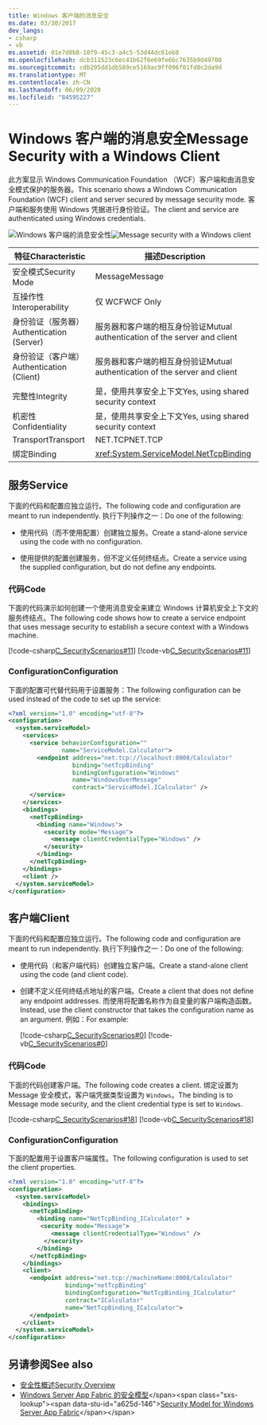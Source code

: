```yaml
---
title: Windows 客户端的消息安全
ms.date: 03/30/2017
dev_langs:
- csharp
- vb
ms.assetid: 01e7d0b8-10f9-45c3-a4c5-53d44dc61eb8
ms.openlocfilehash: dcb311523c6ec41b62f6e69fe6bc7635b9d49708
ms.sourcegitcommit: cdb295dd1db589ce5169ac9ff096f01fd0c2da9d
ms.translationtype: MT
ms.contentlocale: zh-CN
ms.lasthandoff: 06/09/2020
ms.locfileid: "84595227"
---
```

# <a name="message-security-with-a-windows-client"></a><span data-ttu-id="a625d-102">Windows 客户端的消息安全</span><span class="sxs-lookup"><span data-stu-id="a625d-102">Message Security with a Windows Client</span></span>
<span data-ttu-id="a625d-103">此方案显示 Windows Communication Foundation （WCF）客户端和由消息安全模式保护的服务器。</span><span class="sxs-lookup"><span data-stu-id="a625d-103">This scenario shows a Windows Communication Foundation (WCF) client and server secured by message security mode.</span></span> <span data-ttu-id="a625d-104">客户端和服务使用 Windows 凭据进行身份验证。</span><span class="sxs-lookup"><span data-stu-id="a625d-104">The client and service are authenticated using Windows credentials.</span></span>  
  
 <span data-ttu-id="a625d-105">![Windows 客户端的消息安全性](media/1c8618d4-0005-4022-beb6-32fd087a8c3c.gif "1c8618d4-0005-4022-beb6-32fd087a8c3c")</span><span class="sxs-lookup"><span data-stu-id="a625d-105">![Message security with a Windows client](media/1c8618d4-0005-4022-beb6-32fd087a8c3c.gif "1c8618d4-0005-4022-beb6-32fd087a8c3c")</span></span>  
  
|<span data-ttu-id="a625d-106">特征</span><span class="sxs-lookup"><span data-stu-id="a625d-106">Characteristic</span></span>|<span data-ttu-id="a625d-107">描述</span><span class="sxs-lookup"><span data-stu-id="a625d-107">Description</span></span>|  
|--------------------|-----------------|  
|<span data-ttu-id="a625d-108">安全模式</span><span class="sxs-lookup"><span data-stu-id="a625d-108">Security Mode</span></span>|<span data-ttu-id="a625d-109">Message</span><span class="sxs-lookup"><span data-stu-id="a625d-109">Message</span></span>|  
|<span data-ttu-id="a625d-110">互操作性</span><span class="sxs-lookup"><span data-stu-id="a625d-110">Interoperability</span></span>|<span data-ttu-id="a625d-111">仅 WCF</span><span class="sxs-lookup"><span data-stu-id="a625d-111">WCF Only</span></span>|  
|<span data-ttu-id="a625d-112">身份验证（服务器）</span><span class="sxs-lookup"><span data-stu-id="a625d-112">Authentication (Server)</span></span>|<span data-ttu-id="a625d-113">服务器和客户端的相互身份验证</span><span class="sxs-lookup"><span data-stu-id="a625d-113">Mutual authentication of the server and client</span></span>|  
|<span data-ttu-id="a625d-114">身份验证（客户端）</span><span class="sxs-lookup"><span data-stu-id="a625d-114">Authentication (Client)</span></span>|<span data-ttu-id="a625d-115">服务器和客户端的相互身份验证</span><span class="sxs-lookup"><span data-stu-id="a625d-115">Mutual authentication of the server and client</span></span>|  
|<span data-ttu-id="a625d-116">完整性</span><span class="sxs-lookup"><span data-stu-id="a625d-116">Integrity</span></span>|<span data-ttu-id="a625d-117">是，使用共享安全上下文</span><span class="sxs-lookup"><span data-stu-id="a625d-117">Yes, using shared security context</span></span>|  
|<span data-ttu-id="a625d-118">机密性</span><span class="sxs-lookup"><span data-stu-id="a625d-118">Confidentiality</span></span>|<span data-ttu-id="a625d-119">是，使用共享安全上下文</span><span class="sxs-lookup"><span data-stu-id="a625d-119">Yes, using shared security context</span></span>|  
|<span data-ttu-id="a625d-120">Transport</span><span class="sxs-lookup"><span data-stu-id="a625d-120">Transport</span></span>|<span data-ttu-id="a625d-121">NET.TCP</span><span class="sxs-lookup"><span data-stu-id="a625d-121">NET.TCP</span></span>|  
|<span data-ttu-id="a625d-122">绑定</span><span class="sxs-lookup"><span data-stu-id="a625d-122">Binding</span></span>|<xref:System.ServiceModel.NetTcpBinding>|  
  
## <a name="service"></a><span data-ttu-id="a625d-123">服务</span><span class="sxs-lookup"><span data-stu-id="a625d-123">Service</span></span>  
 <span data-ttu-id="a625d-124">下面的代码和配置应独立运行。</span><span class="sxs-lookup"><span data-stu-id="a625d-124">The following code and configuration are meant to run independently.</span></span> <span data-ttu-id="a625d-125">执行下列操作之一：</span><span class="sxs-lookup"><span data-stu-id="a625d-125">Do one of the following:</span></span>  
  
- <span data-ttu-id="a625d-126">使用代码（而不使用配置）创建独立服务。</span><span class="sxs-lookup"><span data-stu-id="a625d-126">Create a stand-alone service using the code with no configuration.</span></span>  
  
- <span data-ttu-id="a625d-127">使用提供的配置创建服务，但不定义任何终结点。</span><span class="sxs-lookup"><span data-stu-id="a625d-127">Create a service using the supplied configuration, but do not define any endpoints.</span></span>  
  
### <a name="code"></a><span data-ttu-id="a625d-128">代码</span><span class="sxs-lookup"><span data-stu-id="a625d-128">Code</span></span>  
 <span data-ttu-id="a625d-129">下面的代码演示如何创建一个使用消息安全来建立 Windows 计算机安全上下文的服务终结点。</span><span class="sxs-lookup"><span data-stu-id="a625d-129">The following code shows how to create a service endpoint that uses message security to establish a secure context with a Windows machine.</span></span>  
  
 [!code-csharp[C_SecurityScenarios#11](../../../../samples/snippets/csharp/VS_Snippets_CFX/c_securityscenarios/cs/source.cs#11)]
 [!code-vb[C_SecurityScenarios#11](../../../../samples/snippets/visualbasic/VS_Snippets_CFX/c_securityscenarios/vb/source.vb#11)]  
  
### <a name="configuration"></a><span data-ttu-id="a625d-130">Configuration</span><span class="sxs-lookup"><span data-stu-id="a625d-130">Configuration</span></span>  
 <span data-ttu-id="a625d-131">下面的配置可代替代码用于设置服务：</span><span class="sxs-lookup"><span data-stu-id="a625d-131">The following configuration can be used instead of the code to set up the service:</span></span>  
  
```xml  
<?xml version="1.0" encoding="utf-8"?>  
<configuration>  
  <system.serviceModel>  
    <services>  
      <service behaviorConfiguration=""  
               name="ServiceModel.Calculator">  
        <endpoint address="net.tcp://localhost:8008/Calculator"  
                  binding="netTcpBinding"  
                  bindingConfiguration="Windows"  
                  name="WindowsOverMessage"  
                  contract="ServiceModel.ICalculator" />  
      </service>  
    </services>  
    <bindings>  
      <netTcpBinding>  
        <binding name="Windows">  
          <security mode="Message">  
            <message clientCredentialType="Windows" />  
          </security>  
        </binding>  
      </netTcpBinding>  
    </bindings>  
    <client />  
  </system.serviceModel>  
</configuration>  
```  
  
## <a name="client"></a><span data-ttu-id="a625d-132">客户端</span><span class="sxs-lookup"><span data-stu-id="a625d-132">Client</span></span>  
 <span data-ttu-id="a625d-133">下面的代码和配置应独立运行。</span><span class="sxs-lookup"><span data-stu-id="a625d-133">The following code and configuration are meant to run independently.</span></span> <span data-ttu-id="a625d-134">执行下列操作之一：</span><span class="sxs-lookup"><span data-stu-id="a625d-134">Do one of the following:</span></span>  
  
- <span data-ttu-id="a625d-135">使用代码（和客户端代码）创建独立客户端。</span><span class="sxs-lookup"><span data-stu-id="a625d-135">Create a stand-alone client using the code (and client code).</span></span>  
  
- <span data-ttu-id="a625d-136">创建不定义任何终结点地址的客户端。</span><span class="sxs-lookup"><span data-stu-id="a625d-136">Create a client that does not define any endpoint addresses.</span></span> <span data-ttu-id="a625d-137">而使用将配置名称作为自变量的客户端构造函数。</span><span class="sxs-lookup"><span data-stu-id="a625d-137">Instead, use the client constructor that takes the configuration name as an argument.</span></span> <span data-ttu-id="a625d-138">例如：</span><span class="sxs-lookup"><span data-stu-id="a625d-138">For example:</span></span>  
  
     [!code-csharp[C_SecurityScenarios#0](../../../../samples/snippets/csharp/VS_Snippets_CFX/c_securityscenarios/cs/source.cs#0)]
     [!code-vb[C_SecurityScenarios#0](../../../../samples/snippets/visualbasic/VS_Snippets_CFX/c_securityscenarios/vb/source.vb#0)]  
  
### <a name="code"></a><span data-ttu-id="a625d-139">代码</span><span class="sxs-lookup"><span data-stu-id="a625d-139">Code</span></span>  
 <span data-ttu-id="a625d-140">下面的代码创建客户端。</span><span class="sxs-lookup"><span data-stu-id="a625d-140">The following code creates a client.</span></span> <span data-ttu-id="a625d-141">绑定设置为 Message 安全模式，客户端凭据类型设置为 `Windows`。</span><span class="sxs-lookup"><span data-stu-id="a625d-141">The binding is to Message mode security, and the client credential type is set to `Windows`.</span></span>  
  
 [!code-csharp[C_SecurityScenarios#18](../../../../samples/snippets/csharp/VS_Snippets_CFX/c_securityscenarios/cs/source.cs#18)]
 [!code-vb[C_SecurityScenarios#18](../../../../samples/snippets/visualbasic/VS_Snippets_CFX/c_securityscenarios/vb/source.vb#18)]  
  
### <a name="configuration"></a><span data-ttu-id="a625d-142">Configuration</span><span class="sxs-lookup"><span data-stu-id="a625d-142">Configuration</span></span>  
 <span data-ttu-id="a625d-143">下面的配置用于设置客户端属性。</span><span class="sxs-lookup"><span data-stu-id="a625d-143">The following configuration is used to set the client properties.</span></span>  
  
```xml  
<?xml version="1.0" encoding="utf-8"?>  
<configuration>  
  <system.serviceModel>  
    <bindings>  
      <netTcpBinding>  
        <binding name="NetTcpBinding_ICalculator" >  
         <security mode="Message">  
            <message clientCredentialType="Windows" />  
          </security>  
        </binding>  
      </netTcpBinding>  
    </bindings>  
    <client>  
      <endpoint address="net.tcp://machineName:8008/Calculator"
                binding="netTcpBinding"  
                bindingConfiguration="NetTcpBinding_ICalculator"  
                contract="ICalculator"  
                name="NetTcpBinding_ICalculator">
      </endpoint>  
    </client>  
  </system.serviceModel>  
</configuration>  
```  
  
## <a name="see-also"></a><span data-ttu-id="a625d-144">另请参阅</span><span class="sxs-lookup"><span data-stu-id="a625d-144">See also</span></span>

- [<span data-ttu-id="a625d-145">安全性概述</span><span class="sxs-lookup"><span data-stu-id="a625d-145">Security Overview</span></span>](security-overview.md)
- <span data-ttu-id="a625d-146">[Windows Server App Fabric 的安全模型](https://docs.microsoft.com/previous-versions/appfabric/ee677202(v=azure.10))</span><span class="sxs-lookup"><span data-stu-id="a625d-146">[Security Model for Windows Server App Fabric](https://docs.microsoft.com/previous-versions/appfabric/ee677202(v=azure.10))</span></span>
